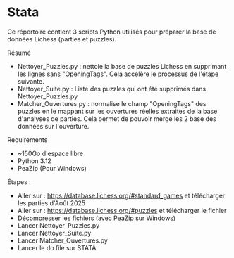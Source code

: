# Stata

Ce répertoire contient 3 scripts Python utilisés pour préparer la base de données Lichess (parties et puzzles).

Résumé
- Nettoyer_Puzzles.py : nettoie la base de puzzles Lichess en supprimant les lignes sans "OpeningTags". Cela accélère le processus de l'étape suivante.
- Nettoyer_Suite.py : Liste des puzzles qui ont été supprimés dans Nettoyer_Puzzles.py
- Matcher_Ouvertures.py : normalise le champ "OpeningTags" des puzzles en le mappant sur les ouvertures réelles extraites de la base d'analyses de parties. Cela permet de pouvoir merge les 2 base des données sur l'ouverture.

Requirements
- ~150Go d'espace libre
- Python 3.12
- PeaZip (Pour Windows)

Étapes :
- Aller sur : https://database.lichess.org/#standard_games et télécharger les parties d'Août 2025
- Aller sur : https://database.lichess.org/#puzzles et télécharger le fichier
- Décompresser les fichiers (avec PeaZip sur Windows)
- Lancer Nettoyer_Puzzles.py
- Lancer Nettoyer_Suite.py
- Lancer Matcher_Ouvertures.py
- Lancer le do file sur STATA



